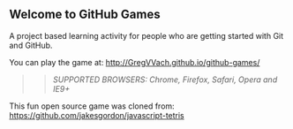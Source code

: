 ## Welcome to GitHub Games

A project based learning activity for people who are getting started with Git and GitHub.

You can play the game at: http://GregVVach.github.io/github-games/

>> _*SUPPORTED BROWSERS*: Chrome, Firefox, Safari, Opera and IE9+_

This fun open source game was cloned from: https://github.com/jakesgordon/javascript-tetris
